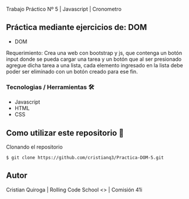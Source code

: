 Trabajo Práctico Nº 5 | Javascript | Cronometro

## Práctica mediante ejercicios de: DOM

- DOM


Requerimiento:  Crea una web con bootstrap y js, que contenga un botón input donde se pueda cargar una tarea y un botón que al ser presionado agregue dicha tarea a una lista, cada elemento ingresado en la lista debe poder ser eliminado con un botón creado para ese fin.


### Tecnologias / Herramientas 🛠

- Javascript
- HTML
- CSS

## Como utilizar este repositorio 🎫

Clonando el repositorio

`$ git clone https://github.com/cristianq3/Practica-DOM-5.git`

## Autor

Cristian Quiroga | Rolling Code School <> | Comisión 41i
